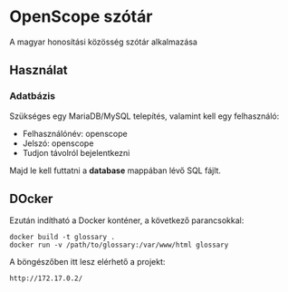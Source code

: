 # OpenScope szótár
A magyar honosítási közösség szótár alkalmazása

## Használat

### Adatbázis

Szükséges egy MariaDB/MySQL telepítés, valamint kell egy felhasználó:

* Felhasználónév: openscope
* Jelszó: openscope
* Tudjon távolról bejelentkezni

Majd le kell futtatni a **database** mappában lévő SQL fájlt.

## DOcker

Ezután indítható a Docker konténer, a következő parancsokkal:

```
docker build -t glossary .
docker run -v /path/to/glossary:/var/www/html glossary
```

A böngészőben itt lesz elérhető a projekt:

```
http://172.17.0.2/
```
